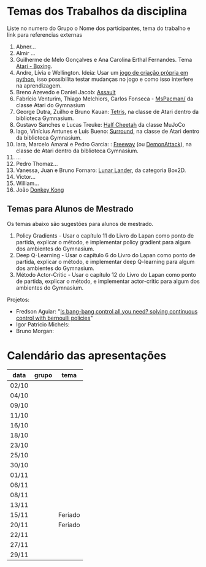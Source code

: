 # Temas dos Trabalhos da disciplina
Liste no numero do Grupo o Nome dos participantes, tema do trabalho e link para referencias externas

1. Abner...
2. Almir ...
3. Guilherme de Melo Gonçalves e Ana Carolina Erthal Fernandes. Tema [Atari - Boxing](https://gymnasium.farama.org/environments/atari/boxing/).
4. Andre, Lívia e Wellington. Ideia: Usar um [jogo de criação própria em python](https://github.com/wellington36/galaxypy), isso possibilita testar mudanças no jogo e como isso interfere na aprendizagem.
5. Breno Azevedo e Daniel Jacob: [Assault](https://gymnasium.farama.org/environments/atari/assault/) 
6. Fabrício Venturim, Thiago Melchiors, Carlos Fonseca - [MsPacman/](https://gymnasium.farama.org/environments/atari/ms_pacman/) da classe Atari do Gymnasium
7. George Dutra, Zuilho e Bruno Kauan: [Tetris](https://gymnasium.farama.org/environments/atari/tetris/), na classe de Atari dentro da biblioteca Gymnasium.
8. Gustavo Sanches e Lucas Treuke:  [Half Cheetah](https://gymnasium.farama.org/environments/mujoco/half_cheetah/) da classe MuJoCo
9. Iago, Vinícius Antunes e Luís Bueno: [Surround](https://gymnasium.farama.org/environments/atari/surround/), na classe de Atari dentro da biblioteca Gymnasium. 
10. Iara, Marcelo Amaral e Pedro Garcia: : [Freeway](https://gymnasium.farama.org/environments/atari/freeway/) (ou [DemonAttack](https://gymnasium.farama.org/environments/atari/demon_attack/)), na classe de Atari dentro da biblioteca Gymnasium.
11. ...
12. Pedro Thomaz...
13. Vanessa, Juan e Bruno Fornaro: [Lunar Lander](https://gymnasium.farama.org/environments/box2d/lunar_lander/), da categoria Box2D. 
14. Victor...
15. William...
16. João [Donkey Kong](https://gymnasium.farama.org/environments/atari/donkey_kong/)

## Temas para Alunos de Mestrado
Os temas abaixo são sugestões para alunos de mestrado.
1. Policy Gradients - Usar o capítulo 11 do Livro do Lapan como ponto de partida, explicar o método, e implementar policy gradient para algum dos ambientes do Gymnasium.
2. Deep Q-Learning - Usar o capítulo 6 do Livro do Lapan como ponto de partida, explicar o método, e implementar deep Q-learning para algum dos ambientes do Gymnasium.
2. Método Actor-Critic - Usar o capítulo 12 do Livro do Lapan como ponto de partida, explicar o método, e implementar actor-critic para algum dos ambientes do Gymnasium.

Projetos:
 - Fredson Aguiar: "[Is bang-bang control all you need? solving continuous control with bernoulli policies](https://proceedings.neurips.cc/paper_files/paper/2021/file/e46be61f0050f9cc3a98d5d2192cb0eb-Paper.pdf)" 
 - Igor Patricio Michels:
 - Bruno Morgan: 

# Calendário das apresentações

data | grupo | tema
--- |----| ---
02/10 |       |
04/10 |       |
09/10 |       |
11/10 |       |
16/10 |       |
18/10 |       |
23/10 |       |
25/10 |       |
30/10 |       |
01/11 |       |
06/11 |       |
08/11 |       |
13/11 |       |
15/11 |       | Feriado
20/11 |       | Feriado
22/11 |       |
27/11 |       |
29/11 |       |